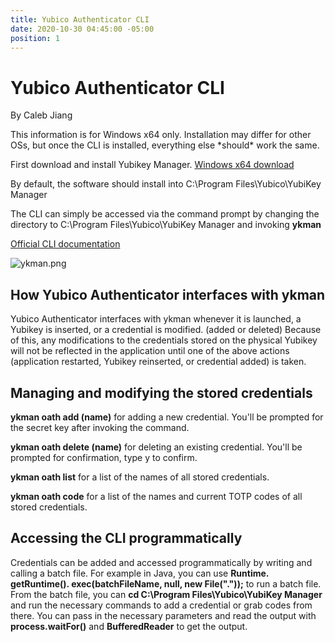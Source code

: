 ```yaml
---
title: Yubico Authenticator CLI
date: 2020-10-30 04:45:00 -05:00
position: 1
---
```


# Yubico Authenticator CLI

By Caleb Jiang

This information is for Windows x64 only. Installation may differ for other OSs, but once the CLI is installed, everything else \*should\* work the same.

First download and install Yubikey Manager. [Windows x64 download](https://developers.yubico.com/yubikey-manager-qt/Releases/yubikey-manager-qt-latest-win64.exe)

By default, the software should install into C:\\Program Files\\Yubico\\YubiKey Manager

The CLI can simply be accessed via the command prompt by changing the directory to C:\\Program Files\\Yubico\\YubiKey Manager and invoking **ykman**

[Official CLI documentation](https://support.yubico.com/hc/en-us/articles/360016614940-YubiKey-Manager-CLI-ykman-User-Manual)

![ykman.png](/uploads/ykman.png)

## How Yubico Authenticator interfaces with ykman

Yubico Authenticator interfaces with ykman whenever it is launched, a Yubikey is inserted, or a credential is modified. (added or deleted) Because of this, any modifications to the credentials stored on the physical Yubikey will not be reflected in the application until one of the above actions (application restarted, Yubikey reinserted, or credential added) is taken. 

## Managing and modifying the stored credentials

**ykman oath add (name)** for adding a new credential. You'll be prompted for the secret key after invoking the command.

**ykman oath delete (name)** for deleting an existing credential. You'll be prompted for confirmation, type y to confirm.

**ykman oath list** for a list of the names of all stored credentials.

**ykman oath code** for a list of the names and current TOTP codes of all stored credentials.

## Accessing the CLI programmatically

Credentials can be added and accessed programmatically by writing and calling a batch file. For example in Java, you can use **Runtime. getRuntime(). exec(batchFileName, null, new File("."));** to run a batch file. From the batch file, you can **cd C:\\Program Files\\Yubico\\YubiKey Manager** and run the necessary commands to add a credential or grab codes from there. You can pass in the necessary parameters and read the output with **process.waitFor()** and **BufferedReader** to get the output.